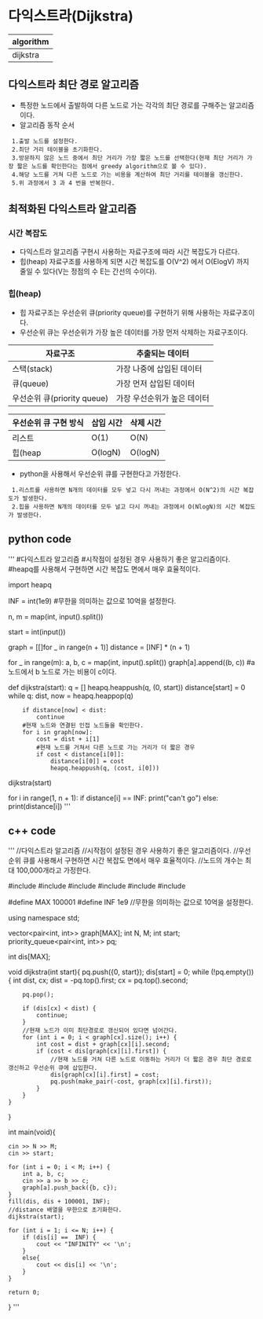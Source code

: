 # 다익스트라(Dijkstra)

|algorithm|
|---|
|dijkstra|

## 다익스트라 최단 경로 알고리즘

- 특정한 노드에서 출발하여 다른 노드로 가는 각각의 최단 경로를 구해주는 알고리즘이다.
- 알고리즘 동작 순서
~~~
 1.출발 노드를 설정한다.
 2.최단 거리 테이블을 초기화한다.
 3.방문하지 않은 노드 중에서 최단 거리가 가장 짧은 노드를 선택한다(현재 최단 거리가 가장 짧은 노드를 확인한다는 점에서 greedy algorithm으로 볼 수 있다).
 4.해당 노드를 거쳐 다른 노드로 가는 비용을 계산하여 최단 거리를 테이블을 갱신한다.
 5.위 과정에서 3 과 4 번을 반복한다.
~~~

## 최적화된 다익스트라 알고리즘

### 시간 복잡도
- 다익스트라 알고리즘 구현시 사용하는 자료구조에 따라 시간 복잡도가 다르다. 
- 힙(heap) 자료구조를 사용하게 되면 시간 복잡도를 O(V^2) 에서 O(ElogV) 까지 줄일 수 있다(V는 정점의 수 E는 간선의 수이다).

### 힙(heap)
- 힙 자료구조는 우선순위 큐(priority queue)를 구현하기 위해 사용하는 자료구조이다.
- 우선순위 큐는 우선순위가 가장 높은 데이터를 가장 먼저 삭제하는 자료구조이다.

|자료구조|추출되는 데이터|
|---|---|
|스택(stack)|가장 나중에 삽입된 데이터|
|큐(queue)|가장 먼저 삽입된 데이터|
|우선순위 큐(priority queue)|가장 우선순위가 높은 데이터|

|우선순위 큐 구현 방식|삽입 시간|삭제 시간|
|---|---|---|
|리스트|O(1)|O(N)|
|힙(heap|O(logN)|O(logN)|

- python을 사용해서 우선순위 큐를 구현한다고 가정한다.
~~~
 1.리스트를 사용하면 N개의 데이터를 모두 넣고 다시 꺼내는 과정에서 O(N^2)의 시간 복잡도가 발생한다.
 2.힙을 사용하면 N개의 데이터를 모두 널고 다시 꺼내는 과정에서 O(NlogN)의 시간 복잡도가 발생한다.
~~~

## python code
'''
#다익스트라 알고리즘
#시작점이 설정된 경우 사용하기 좋은 알고리즘이다.
#heapq를 사용해서 구현하면 시간 복잡도 면에서 매우 효율적이다.

import heapq

INF = int(1e9) #무한을 의미하는 값으로 10억을 설정한다.

n, m = map(int, input().split())

start = int(input())

graph = [[]for _ in range(n + 1)]
distance = [INF] * (n + 1)

for _ in range(m):
    a, b, c = map(int, input().split())
    graph[a].append((b, c))
    #a 노드에서 b 노드로 가는 비용이 c이다.


def dijkstra(start):
    q = []
    heapq.heappush(q, (0, start))
    distance[start] = 0
    while q:
        dist, now = heapq.heappop(q)

        if distance[now] < dist:
            continue
        #현재 노드와 연결된 인접 노드들을 확인한다.
        for i in graph[now]:
            cost = dist + i[1]
            #현재 노드를 거쳐서 다른 노드로 가는 거리가 더 짧은 경우
            if cost < distance[i[0]]:
                distance[i[0]] = cost
                heapq.heappush(q, (cost, i[0]))


dijkstra(start)

for i in range(1, n + 1):
    if distance[i] == INF:
        print("can't go")
    else:
        print(distance[i])
'''

## c++ code
'''
//다익스트라 알고리즘
//시작점이 설정된 경우 사용하기 좋은 알고리즘이다.
//우선순위 큐를 사용해서 구현하면 시간 복잡도 면에서 매우 효율적이다.
//노드의 개수는 최대 100,000개라고 가정한다.

#include <iostream>
#include <algorithm>
#include <cstdio>
#include <vector>
#include <cstring>
#include <queue>

#define MAX 100001
#define INF 1e9
//무한을 의미하는 값으로 10억을 설정한다.

using namespace std;

vector<pair<int, int>> graph[MAX];
int N, M;
int start;
priority_queue<pair<int, int>> pq;

int dis[MAX];

void dijkstra(int start){
    pq.push({0, start});
    dis[start] = 0;
    while (!pq.empty()) {
        int dist, cx;
        dist = -pq.top().first;
        cx = pq.top().second;
        
        pq.pop();
        
        if (dis[cx] < dist) {
            continue;
        }
        //현재 노드가 이미 최단경로로 갱신되어 있다면 넘어간다.
        for (int i = 0; i < graph[cx].size(); i++) {
            int cost = dist + graph[cx][i].second;
            if (cost < dis[graph[cx][i].first]) {
                //현재 노드를 거쳐 다른 노드로 이동하는 거리가 더 짧은 경우 최단 경로로 갱신하고 우선순위 큐에 삽입한다.
                dis[graph[cx][i].first] = cost;
                pq.push(make_pair(-cost, graph[cx][i].first));
            }
        }
    }
}

int main(void){
    
    cin >> N >> M;
    cin >> start;
    
    for (int i = 0; i < M; i++) {
        int a, b, c;
        cin >> a >> b >> c;
        graph[a].push_back({b, c});
    }
    fill(dis, dis + 100001, INF);
    //distance 배열을 무한으로 초기화한다.
    dijkstra(start);

    for (int i = 1; i <= N; i++) {
        if (dis[i] ==  INF) {
            cout << "INFINITY" << '\n';
        }
        else{
            cout << dis[i] << '\n';
        }
    }
    
    return 0;
}
'''

